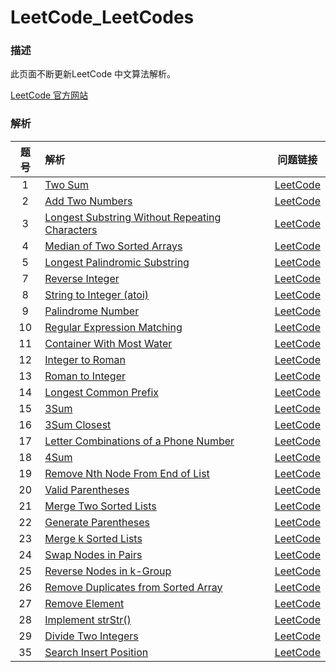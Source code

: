 # LeetCode_LeetCodes

### 描述

此页面不断更新LeetCode 中文算法解析。

[LeetCode 官方网站](https://LeetCode.com/)

### 解析

|  题号  | 解析                                       |                   问题链接                   |
| :--: | :--------------------------------------- | :--------------------------------------: |
|  1   | [Two Sum](/Algorithms/two-sum.md)        | [LeetCode](https://LeetCode.com/problems/two-sum) |
|  2   | [Add Two Numbers](/Algorithms/add-two-numbers.md) | [LeetCode](https://LeetCode.com/problems/add-two-numbers) |
|  3   | [Longest Substring Without Repeating Characters](/Algorithms/longest-substring-without-repeating-characters.md) | [LeetCode](https://LeetCode.com/problems/longest-substring-without-repeating-characters) |
|  4   | [Median of Two Sorted Arrays](/Algorithms/median-of-two-sorted-arrays.md) | [LeetCode](https://LeetCode.com/problems/median-of-two-sorted-arrays) |
|  5   | [Longest Palindromic Substring](/Algorithms/longest-palindromic-substring.md) | [LeetCode](https://LeetCode.com/problems/longest-palindromic-substring) |
|  7   | [Reverse Integer](/Algorithms/reverse-integer.md) | [LeetCode](https://LeetCode.com/problems/reverse-integer) |
|  8   | [String to Integer (atoi)](/Algorithms/string-to-integer-atoi.md) | [LeetCode](https://LeetCode.com/problems/string-to-integer-atoi) |
|  9   | [Palindrome Number](/Algorithms/palindrome-number.md) | [LeetCode](https://LeetCode.com/problems/palindrome-number) |
|  10  | [Regular Expression Matching](/Algorithms/regular-expression-matching.md) | [LeetCode](https://LeetCode.com/problems/regular-expression-matching) |
|  11  | [Container With Most Water](/Algorithms/container-with-most-water.md) | [LeetCode](https://LeetCode.com/problems/container-with-most-water) |
|  12  | [Integer to Roman](/Algorithms/integer-to-roman.md) | [LeetCode](https://LeetCode.com/problems/integer-to-roman) |
|  13  | [Roman to Integer](/Algorithms/roman-to-integer.md) | [LeetCode](https://LeetCode.com/problems/roman-to-integer) |
|  14  | [Longest Common Prefix](/Algorithms/longest-common-prefix.md) | [LeetCode](https://LeetCode.com/problems/longest-common-prefix) |
|  15  | [3Sum](/Algorithms/3sum.md)              | [LeetCode](https://LeetCode.com/problems/3sum) |
|  16  | [3Sum Closest](/Algorithms/3sum-closest.md) | [LeetCode](https://LeetCode.com/problems/3sum-closest) |
|  17  | [Letter Combinations of a Phone Number](/Algorithms/letter-combinations-of-a-phone-number.md) | [LeetCode](https://LeetCode.com/problems/letter-combinations-of-a-phone-number) |
|  18  | [4Sum](/Algorithms/4sum.md)              | [LeetCode](https://LeetCode.com/problems/4sum) |
|  19  | [Remove Nth Node From End of List](/Algorithms/remove-nth-node-from-end-of-list.md) | [LeetCode](https://LeetCode.com/problems/remove-nth-node-from-end-of-list) |
|  20  | [Valid Parentheses](/Algorithms/valid-parentheses.md) | [LeetCode](https://LeetCode.com/problems/valid-parentheses) |
|  21  | [Merge Two Sorted Lists](/Algorithms/merge-two-sorted-lists.md) | [LeetCode](https://LeetCode.com/problems/merge-two-sorted-lists) |
|  22  | [Generate Parentheses](/Algorithms/generate-parentheses.md) | [LeetCode](https://LeetCode.com/problems/generate-parentheses) |
|  23  | [Merge k Sorted Lists](/Algorithms/merge-k-sorted-lists.md) | [LeetCode](https://LeetCode.com/problems/merge-k-sorted-lists) |
|  24  | [Swap Nodes in Pairs](/Algorithms/swap-nodes-in-pairs.md) | [LeetCode](https://LeetCode.com/problems/swap-nodes-in-pairs) |
|  25  | [Reverse Nodes in k-Group](/Algorithms/reverse-nodes-in-k-group.md) | [LeetCode](https://LeetCode.com/problems/reverse-nodes-in-k-group) |
|  26  | [Remove Duplicates from Sorted Array](/Algorithms/remove-duplicates-from-sorted-array.md) | [LeetCode](https://leetcode.com/problems/remove-duplicates-from-sorted-array) |
|  27  | [Remove Element](/Algorithms/remove-element.md) | [LeetCode](https://leetcode.com/problems/remove-element) |
|  28  | [Implement strStr()](/Algorithms/implement-strstr.md) | [LeetCode](https://leetcode.com/problems/implement-strstr) |
|  29  | [Divide Two Integers](/Algorithms/divide-two-integers.md) | [LeetCode](https://leetcode.com/problems/divide-two-integers) |
|  35  | [Search Insert Position](/Algorithms/search-insert-position.md) | [LeetCode](https://leetcode.com/problems/search-insert-position) |

